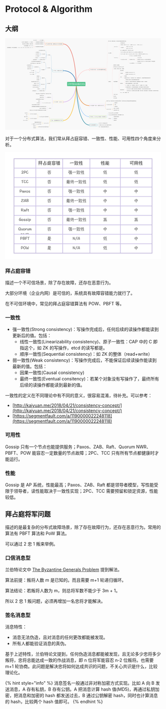 # Protocol & Algorithm

## 大纲

![](../../.gitbook/assets/image%20%28330%29.png)

对于一个分布式算法，我们常从拜占庭容错、一致性、性能、可用性四个角度来分析。

![](../../.gitbook/assets/image%20%28328%29.png)

### 拜占庭容错

描述一个不可信场景，除了存在故障，还存在恶意行为。

大部分环境（企业内网）是可信的，系统具有故障容错能力就行了。

在不可信环境中，常见的拜占庭容错算法有 POW、PBFT 等。

### 一致性

* 强一致性\(Strong consistency\)：写操作完成后，任何后续的读操作都能读到更新后的值。包括：
  * 线性一致性\(Linearizability consistency\)、原子一致性：CAP 中的 C 即指这个，如 ZK 的写操作，etcd 的读写都是。
  * 顺序一致性\(Sequential consistency\)：如 ZK 的整体（read+write）
* 弱一致性\(Weak consistency\)：写操作完成后，不能保证后续读操作能读到最新的值。包括：
  * 因果一致性\(Causal consistency\)
  * 最终一致性\(Eventual consitency\)：若某个对象没有写操作了，最终所有后续的读操作都能读到最新的值。

一致性的定义在不同理论中有不同的意义，很容易混淆，待补充。可以参考：

* [http://kaiyuan.me/2018/04/21/consistency-concept/](http://kaiyuan.me/2018/04/21/consistency-concept/)
* [https://segmentfault.com/a/1190000022248118](https://segmentfault.com/a/1190000022248118)

### 可用性

Gossip 只有一个节点也能提供服务；Paxos、ZAB、Raft、Quorum NWR、PBFT、POW 能容忍一定数量的节点故障；2PC、TCC 只有所有节点都健康时才能运行。

### 性能

Gossip 是 AP 系统，性能最高；Paxos、ZAB、Raft 都是领导者模型，写性能受限于领导者，读性能取决于一致性实现；2PC、TCC 需要预留和锁定资源，性能较低。

## 拜占庭将军问题

描述的是最复杂的分布式故障场景，除了存在故障行为，还存在恶意行为。常用的算法有 PBFT 算法和 PoW 算法。

可以通过 2 忠 1 叛来举例。

### 口信消息型

兰伯特论文中 [The Byzantine Generals Problem](https://www.microsoft.com/en-us/research/publication/byzantine-generals-problem/) 提到解法。

算法前提：叛将人数 m 是已知的。而且需要 m+1 轮递归循环。

算法结论：若叛将人数为 m，则总将军数不能少于 3m + 1。

所以 2 忠 1 叛问题，必须再增加一名忠将才能解决。

### 签名消息型

消息特性：

* 消息无法伪造，且对消息的任何更改都能被发现。
* 所有人都能验证消息的真伪。

基于上述特性，兰伯特论文提到，任何伪造消息都能被发现，且无论多少忠将多少叛将，忠将总能达成一致的作战消息，即 n 位将军能容忍 n-2 位叛将。也需要 m+1 轮协商。此问题是解决忠将如何达成共识的问题，不关心共识是什么，比较理论化。

{% hint style="info" %}
消息签名一般通过非对称加密方式实现。比如 A 向 B 发送消息，A 存有私钥，B 存有公钥。A 把消息计算 hash 值\(MD5\)，再通过私钥加密，把消息和加密的 hash 都发送过去，B 通过公钥解密 hash，同时也计算消息的 hash，比较两个 hash 值即可。
{% endhint %}

